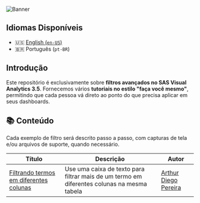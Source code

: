 ![Banner](https://www.dropbox.com/scl/fi/zvazublq2l1dankqokiub/banner2.png?rlkey=hq70ksjixineiw9m5or9zq245&st=q5z29hw2&raw=1)

## Idiomas Disponíveis

- 🇺🇸 [English (`en-US`)](/README.md)
- 🇧🇷 Português (`pt-BR`)

## Introdução

Este repositório é exclusivamente sobre **filtros avançados no SAS Visual Analytics 3.5**.
Fornecemos vários **tutoriais no estilo "faça você mesmo"**, permitindo que cada pessoa vá direto ao ponto do que precisa aplicar em seus dashboards.

## 📚 Conteúdo

Cada exemplo de filtro será descrito passo a passo, com capturas de tela e/ou arquivos de suporte, quando necessário.

| Título | Descrição | Autor |
| - | - | - |
| [Filtrando termos em diferentes colunas](/languages/pt-BR/examples/filtering-single-term-multiple-columns.md) | Use uma caixa de texto para filtrar mais de um termo em diferentes colunas na mesma tabela | [Arthur Diego Pereira](https://github.com/artYYDP) |
<!--
| [Parâmetro Dinâmico](#) | Usando um parâmetro com seleção múltipla | Uso de parâmetro com seleção de múltiplos itens |
| [Filtro de Condição Personalizada](#) | Aplicando lógica condicional aos filtros | Aplicação de lógica condicional nos filtros |
| [Filtro de Data Relativa](#)  | Filtros baseados em intervalos de datas relativas | Filtros baseados